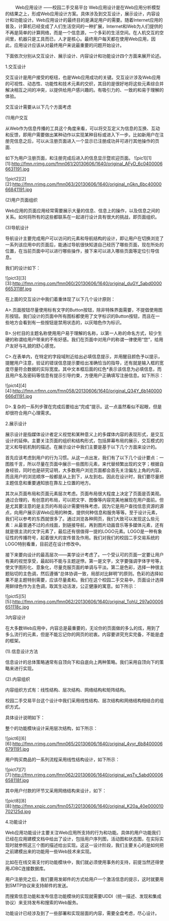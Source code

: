 　　                                   Web应用设计
                                       ——校园二手交易平台
Web应用设计是在Web应用分析模型的结果之上，形成Web应用设计方案。具体涉及到交互设计，展示设计，内容设计和功能设计。Web应用设计的最终目的是满足用户的需要。随着Internet应用的普及，计算机已经变成了人们生活空间的一种扩展，Internet和Web为人们提供的不再是简单的计算网络，而是一个信息源，一个多彩的生活空间。在人机交互的空间里，机器只是工具而已，人才是核心。最终用户每天都在使用Web应用，因此，应用设计应该从对最终用户来说最重要的问题开始设计。

下面依次分别从交互设计、展示设计、内容设计和功能设计四个方面来展开论述。

1.交互设计

交互设计是用户接受的枢纽，也是Web应用成功的关键。交互设计涉及Web应用的可视性、动态性、功能性和技术元素的交织，其目的是很好地将这些元素综合并解决相互之间的冲突，以提供给用户感兴趣的。有吸引力的、一致的和易于理解的体验。

交互设计需要从以下几个方面考虑

(1)用户交互

从Web作为信息传播的工具这个角度来看，可以将交互定义为信息的互换、互动和反馈，即用户需要做出某种动作以实现某种目标或进入下一步。比如新用户在注册完信息之后，可以从注册页面进入一个显示已注册成功并可进行其他操作的页面.

如下为用户注册页面，和注册完成后进入的信息显示暨欢迎页面。
![pic1][1]
[1]:http://fmn.rrimg.com/fmn061/20130606/1640/original_AFyD_6c04000066631191.jpg

![pict2][2]
[2]:http://fmn.rrimg.com/fmn063/20130606/1640/original_nGkn_6bc4000066841191.jpg


(2)用户页面组织

Web应用的页面应用经常需要展示大量的信息、信息上的操作，以及信息之间的关系。如何将所有的这些都联系在一起进行设计具有很大的挑战，即页面组织。

(3)导航设计

导航设计主要完成用户可以访问的元素和导航结构的设计，即让用户在切换浏览了一系列该应用中的页面后，能通过导航很快知道自己经历了哪些页面，现在所处的位置，在当前页面中可以进行哪些操作，接下来可以进入哪些页面等定位引导信息。

我们的设计如下：

![pict3][3]
[3]:http://fmn.rrimg.com/fmn060/20130606/1640/original_duGY_5abd00006653118f.jpg

在上面的交互设计中我们着重体现了以下几个设计原则：

A>.页面按钮尽量使用标有文字的Button按钮，除非特殊界面需要，不提倡使用图形按钮。我们设计的页面中所有图标都使用了文字标识的Button按钮，而且在一些地方会看到有一些按钮是禁用状态的，以灰暗色作为标识。

B>.分栏目的主题名称使用用户易于理解的名称，以第一人称的命名方式，较少生硬的称谓给用户带来的不有好感。我们在页面中对用户的称谓一律使用“您”，给用户友好与礼貌的舒心感觉。

C>.在表单内，在特定的字段域附近给出必填信息提示，并用醒目颜色予以提示，提醒用户注意，验证的错误信息提示要给出准确恰当的指导，还有就是输入框的宽度尽量符合数据的实际宽度。其中文本框后面的红色*表示该信息为必填信息，而且用户名及密码等信息有提示引导约束，方便用户正确填写注册信息。如下所示：

![pict4][4]
[4]:http://fmn.rrfmn.com/fmn058/20130606/1640/original_Q34Y_6b140000666d1191.jpg

D>.复杂的一系列步骤在完成后要给出“完成”提示。这一点虽然看似不起眼，但是却很符合用户心理需求。

2.展示设计

展示设计是指媒体设计者定义视觉和某种意义上的多媒体内容的表现形式，是交互设计的延伸。主要关注页面的组织和结构形式，包括屏幕布局的展示，交互模式的定义和导航机制的描述。在展示设计中我们主要是基于以下几个方面来设计的。

首先应该考虑到用户的行为习惯。从这一点出发，我们有了以下几个设计要点：一图胜千言，所以尽量在页面中展示一些图形元素，来代替频繁出现的文字；根据自身经验，同时也是研究证明，大多数用户浏览页面都会首先关注偏左上角的内容，而且用户的浏览顺序一般都是从上到下，从左到右。因此在设计时，我们要尽量把主题信息和重要通知放在靠左上位置的地方。

其次从页面布局和页面元素层次考虑。页面布局很大程度上决定了页面是否美观。通过合理的，有创意的布局，可以把文字、图像等内容完美地展现在用户面前。但是尤其要注意的是主页的布局设计需要特殊考虑，因为它是用户查找信息资源的源点，向用户展示该Web应用的种类，提供何种信息和服务等等。至于设计元素，我们可以参考的东西就很多了。通过浏览各种网页，我们大致可以发现这么些元素：从最普通不过的点线面，到链接导航，再到图片动画音乐等多媒体元素，还有就是很主流的文字元素了，最后还有很值得一提的LOGO元素。LOGO是一种有象征性的传播符号，起着很大的宣传普及作用。我们对我们的校园二手交易系统的LOGO特别看重，目前还在设计修改中。

接下来要向设计的最高层次——美学设计考虑了。一个受认可的页面一定要让用户有美的视觉享受，最起码不能与主题逆悖。第一是文字，文字要强调字体字号等，使文字图形化、意象化，尽量克服页面的单调与平淡。第二是色彩，选择一种很主题贴切的主色调，然后遵循“总体协调一致，局部对比鲜明”的原则。色彩的选择如果不是主题特别需要，应该尽量柔和。我们在这个校园二手交易中，页面设计选择用鲜绿色作为主色调，取其生动活泼，公正健康的寓意。如下所示：

![pict5][5]
[5]:http://fmn.rrimg.com/fmn062/20130606/1640/original_TohU_297a00006651118c.jpg

3内容设计

在大多数Web应用中，内容总是最重要的，无论你的页面做的多么的炫，用到了多么流行的元素，但是不能忘记你的网页的初衷。内容要讲究充实完备，不能是虚的框架。

(1).信息设计方法

信息设计的总体策略通常有自顶向下和自底向上两种策略。我们采用自顶向下的策略来进行实现。

(2).内容组织

内容组织方式有：线性结构、层次结构、网络结构和矩阵结构。

校园二手交易平台这个设计中我们采用线性结构、层次结构和网络结构相结合的组织方式。

具体设计说明如下：

整个的功能模块设计采用层次结构，如下所示：

![pict6][6]
[6]:http://fmn.rrimg.com/fmn065/20130606/1640/original_4vyr_6b84000066791191.jpg

用户购买商品的一系列流程采用线性结构设计，如下所示：

![pict7][7]
[7]:http://fmn.rrimg.com/fmn062/20130606/1640/original_wsTv_5abd00006658118f.jpg

其中用户付款的环节又采用网络结构来设计，如下：

![pict8][8]
[8]:http://fmn.xnpic.com/fmn057/20130606/1640/original_K20a_40e000010702125d.jpg


4.功能设计

Web应用功能设计主要关注Web应用所支持的行为和功能。具体的用户功能我们已经在应用建模文档中给出了设计，包括用户序列图，活动图和状态图，在实际实现时就参照这三个图的描述给出实现。这这一设计阶段，我们主要关心的是如何把之前建模出来的功能用一些Web技术来实现。

比如在在线交易支付的功能模块中，我们就必须使用事务的支持，前提当然还得使用JDBC连接数据库。

用户注册完之后，我们要用发邮件的方式给用户一个激活信息的提示，这时就要用到SMTP协议来支持邮件的发送。

而搜索信息功能和发布信息功能模块的实现就需要UDDI（统一描述、发现和集成协议）来支持发布和搜索的Web服务。

功能设计已经涉及到了一些部署和实现层面的内容，需要全盘考虑，尽心设计。

